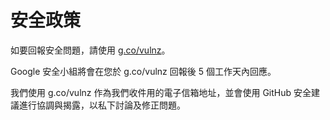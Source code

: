 ﻿# 安全政策

如要回報安全問題，請使用 [g.co/vulnz](https://g.co/vulnz)。

Google 安全小組將會在您於 g.co/vulnz 回報後 5 個工作天內回應。

我們使用 g.co/vulnz 作為我們收件用的電子信箱地址，並會使用 GitHub 安全建議進行協調與揭露，以私下討論及修正問題。



